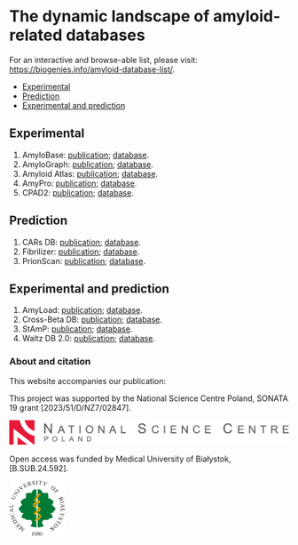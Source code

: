 
<!-- README.md is generated from README.Rmd. Please edit that file -->

# The dynamic landscape of amyloid-related databases

<!-- This curated list collects peer-reviewed machine learning models dedicated to predicting specific properties of peptides.  -->

For an interactive and browse-able list, please visit:
<https://biogenies.info/amyloid-database-list/>.

- [Experimental](#experimental)
- [Prediction](#prediction)
- [Experimental and prediction](#experimental-and-prediction)

## Experimental

1.  AmyloBase: [publication](https://doi.org/10.1038%2Fembor.2011.116);
    [database](http://bioserver2.sbsc.unifi.it/AmyloBase.html).
2.  AmyloGraph: [publication](https://doi.org/10.1093/nar/gkac882);
    [database](http://amylograph.com/).
3.  Amyloid Atlas:
    [publication](https://doi.org/10.1016/j.cell.2021.08.013);
    [database](https://people.mbi.ucla.edu/sawaya/amyloidatlas/).
4.  AmyPro: [publication](https://doi.org/10.1093/nar/gkx950);
    [database](http://amypro.net).
5.  CPAD2: [publication](https://doi.org/10.1080/13506129.2020.1715363);
    [database](https://web.iitm.ac.in/bioinfo2/cpad2/index.html).

## Prediction

1.  CARs DB: [publication](https://doi.org/10.3389/fmolb.2022.882160);
    [database](http://carsdb.ppmclab.com/).
2.  Fibrilizer:
    [publication](http://dx.doi.org/10.1016/j.bpj.2012.12.037);
    [database](https://amyloid.cs.mcgill.ca/database/index.html).
3.  PrionScan: [publication](https://doi.org/10.1186/1471-2164-15-102);
    [database](http://webapps.bifi.es/prionscan).

## Experimental and prediction

1.  AmyLoad:
    [publication](https://doi.org/10.1093/bioinformatics/btv375);
    [database](http://comprec-lin.iiar.pwr.edu.pl/amyload/).
2.  Cross-Beta DB:
    [publication](https://doi.org/10.1101/2024.02.12.579644);
    [database](https://crossbetadb.crbm.cnrs.fr/).
3.  StAmP:
    [publication](https://doi.org/10.1093/bioinformatics/btac126);
    [database](https://stamp.switchlab.org/).
4.  Waltz DB 2.0: [publication](https://doi.org/10.1093/nar/gkz758);
    [database](http://waltzdb.switchlab.org/).

### About and citation

This website accompanies our publication:

This project was supported by the National Science Centre Poland, SONATA
19 grant \[2023/51/D/NZ7/02847\].

[<img src="docs/ncn_logo.png" width="600"
alt="National Science Centre Poland" />](https://ncn.gov.pl/en)

Open access was funded by Medical University of Białystok,
\[B.SUB.24.592\].

[<img src="docs/mub_logo.png" width="100"
alt="Medical University of Bialystok" />](https://www.umb.edu.pl/en/index.php)
